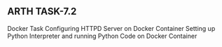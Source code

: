## ARTH TASK-7.2 


Docker Task
Configuring HTTPD Server on Docker Container
Setting up Python Interpreter and running 
Python Code on Docker Container

